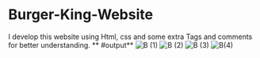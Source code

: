 # Burger-King-Website
 I develop this website using Html, css and some extra Tags and comments for better understanding.
** #output**
![B (1)](https://github.com/ShwetaManjare/Burger-King-Website/assets/149305779/7aadc769-ad44-4ee9-b013-08ed286db865)
![B (2)](https://github.com/ShwetaManjare/Burger-King-Website/assets/149305779/7b7bf69c-a4a4-49a0-9050-8284d90c2eee)
![B (3)](https://github.com/ShwetaManjare/Burger-King-Website/assets/149305779/3da2b41a-0fdd-4329-9c92-7118efc6a4b8)
![B(4)](https://github.com/ShwetaManjare/Burger-King-Website/assets/149305779/dab27ed3-4b4a-49b1-bd8c-7a6aff318d72)
